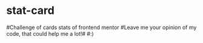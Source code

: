 # stat-card
#Challenge of cards stats of frontend mentor 
#Leave me your opinion of my code, that could help me a lot!#
#:)
